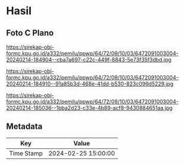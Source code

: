 # Hasil

## Foto C Plano

https://sirekap-obj-formc.kpu.go.id/a332/pemilu/ppwp/64/72/09/10/03/6472091003004-20240214-184904--cba7a697-c22c-449f-8843-5e73f35f3dbd.jpg

https://sirekap-obj-formc.kpu.go.id/a332/pemilu/ppwp/64/72/09/10/03/6472091003004-20240214-184910--91a85b3d-468e-41dd-b530-823c099d5229.jpg

https://sirekap-obj-formc.kpu.go.id/a332/pemilu/ppwp/64/72/09/10/03/6472091003004-20240214-185036--1bba2d23-c33e-4b89-acf8-9430884651aa.jpg


## Metadata

| Key        | Value               |
| ---------- | ------------------- |
| Time Stamp | 2024-02-25 15:00:00 |



